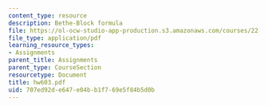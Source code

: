 ```yaml
---
content_type: resource
description: Bethe-Block formula
file: https://ol-ocw-studio-app-production.s3.amazonaws.com/courses/22-101-applied-nuclear-physics-fall-2003/707ed92de647e04bb1f769e5f84b5d0b_hw603.pdf
file_type: application/pdf
learning_resource_types:
- Assignments
parent_title: Assignments
parent_type: CourseSection
resourcetype: Document
title: hw603.pdf
uid: 707ed92d-e647-e04b-b1f7-69e5f84b5d0b
---
```

